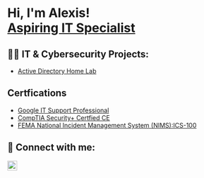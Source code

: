 <h1>Hi, I'm Alexis! <br/><a href="https://github.com/AlexisDillon">Aspiring IT Specialist</a>

<h2>👨‍💻 IT & Cybersecurity Projects:</h2>

  - [Active Directory Home Lab](https://github.com/AlexisDillon/ActiveDirectoryLab)


<h2> Certfications </h2>

- [Google IT Support Professional](https://www.credly.com/badges/351fea79-758c-48ae-af37-a1000278e548/linked_in_profile)
- [ CompTIA Security+ Certfied CE](https://www.credly.com/badges/30e79885-a5f1-4f47-a691-9fd6ebc57092/linked_in_profile)
- [ FEMA National Incident Management System (NIMS):ICS-100]()



<h2> 🤳 Connect with me:</h2>

[<img align="left" alt="alexisdillon | LinkedIn" width="22px" src="https://cdn.jsdelivr.net/npm/simple-icons@v3/icons/linkedin.svg" />][linkedin]


[linkedin]: https://linkedin.com/in/alexisdillon



